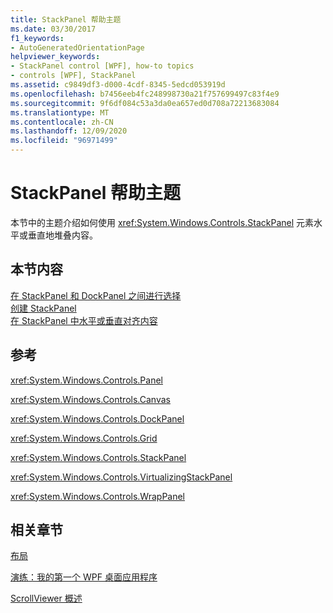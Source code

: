 ```yaml
---
title: StackPanel 帮助主题
ms.date: 03/30/2017
f1_keywords:
- AutoGeneratedOrientationPage
helpviewer_keywords:
- StackPanel control [WPF], how-to topics
- controls [WPF], StackPanel
ms.assetid: c9849df3-d000-4cdf-8345-5edcd053919d
ms.openlocfilehash: b7456eeb4fc248998730a21f757699497c83f4e9
ms.sourcegitcommit: 9f6df084c53a3da0ea657ed0d708a72213683084
ms.translationtype: MT
ms.contentlocale: zh-CN
ms.lasthandoff: 12/09/2020
ms.locfileid: "96971499"
---
```

# <a name="stackpanel-how-to-topics"></a>StackPanel 帮助主题
本节中的主题介绍如何使用 <xref:System.Windows.Controls.StackPanel> 元素水平或垂直地堆叠内容。  
  
## <a name="in-this-section"></a>本节内容  
 [在 StackPanel 和 DockPanel 之间进行选择](how-to-choose-between-stackpanel-and-dockpanel.md)  
 [创建 StackPanel](how-to-create-a-stackpanel.md)  
 [在 StackPanel 中水平或垂直对齐内容](how-to-horizontally-or-vertically-align-content-in-a-stackpanel.md)  
  
## <a name="reference"></a>参考  
 <xref:System.Windows.Controls.Panel>  
  
 <xref:System.Windows.Controls.Canvas>  
  
 <xref:System.Windows.Controls.DockPanel>  
  
 <xref:System.Windows.Controls.Grid>  
  
 <xref:System.Windows.Controls.StackPanel>  
  
 <xref:System.Windows.Controls.VirtualizingStackPanel>  
  
 <xref:System.Windows.Controls.WrapPanel>  
  
## <a name="related-sections"></a>相关章节  
 [布局](../advanced/layout.md)  
  
 [演练：我的第一个 WPF 桌面应用程序](../getting-started/walkthrough-my-first-wpf-desktop-application.md)  
  
 [ScrollViewer 概述](scrollviewer-overview.md)
